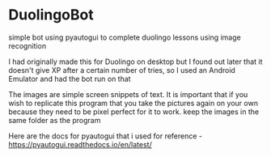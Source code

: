 # DuolingoBot

simple bot using pyautogui to complete duolingo lessons using image recognition

I had originally made this for Duolingo on desktop but I found out later that it doesn't give XP after a certain number of tries, so I used an Android Emulator and had the bot run on that

The images are simple screen snippets of text. It is important that if you wish to replicate this program that you take the pictures again on your own because they need to be pixel perfect for it to work. keep the images in the same folder as the program

Here are the docs for pyautogui that i used for reference - https://pyautogui.readthedocs.io/en/latest/
